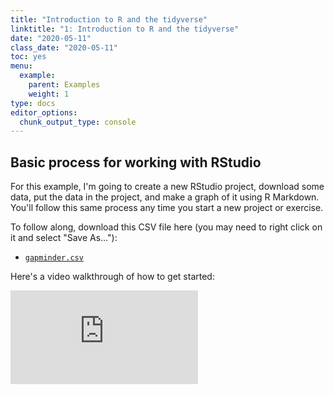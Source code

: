 ```yaml
---
title: "Introduction to R and the tidyverse"
linktitle: "1: Introduction to R and the tidyverse"
date: "2020-05-11"
class_date: "2020-05-11"
toc: yes
menu:
  example:
    parent: Examples
    weight: 1
type: docs
editor_options: 
  chunk_output_type: console
---
```




## Basic process for working with RStudio

For this example, I'm going to create a new RStudio project, download some data, put the data in the project, and make a graph of it using R Markdown. You'll follow this same process any time you start a new project or exercise.

To follow along, download this CSV file here (you may need to right click on it and select "Save As…"):

- [<i class="fas fa-file-csv"></i> `gapminder.csv`](/data/gapminder.csv)

Here's a video walkthrough of how to get started:

<div class="embed-responsive embed-responsive-16by9">
<iframe class="embed-responsive-item" src="https://www.youtube.com/embed/kXlZbDZpfR0" frameborder="0" allow="accelerometer; autoplay; encrypted-media; gyroscope; picture-in-picture" allowfullscreen></iframe>
</div>
